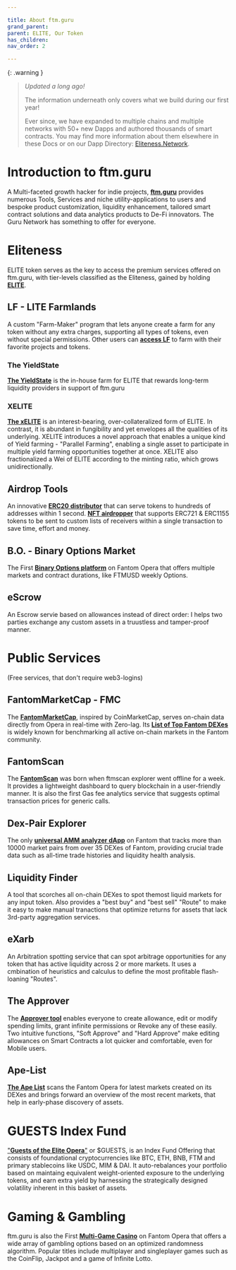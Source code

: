 ```yaml
---

title: About ftm.guru
grand_parent:
parent: ELITE, Our Token
has_children:
nav_order: 2

---
```


{: .warning }
> *Updated a long ago!*
>
> The information underneath only covers what we build during our first year!
>
> Ever since, we have expanded to multiple chains and multiple networks with 50+ new Dapps and authored thousands of smart contracts. You may find more information about them elsewhere in these Docs or on our Dapp Directory: [Eliteness.Network](https://Eliteness.Network).

# Introduction to ftm.guru
A Multi-faceted growth hacker for indie projects, [**ftm.guru**](https://ftm.guru) provides numerous Tools, Services and niche utility-applications to users and bespoke product customization, liquidity enhancement, tailored smart contract solutions and data analytics products to De-Fi innovators.
The Guru Network has something to offer for everyone.
# Eliteness
ELITE token serves as the key to access the premium services offered on ftm.guru, with tier-levels classified as the Eliteness, gained by holding [**ELITE**](https://ftmscan.com/token/0xf43Cc235E686d7BC513F53Fbffb61F760c3a1882).
## LF - LITE Farmlands
A custom "Farm-Maker" program that lets anyone create a farm for any token without any extra charges, supporting all types of tokens, even without special permissions. Other users can [**access LF**](https://ftm.guru/LF) to farm with their favorite projects and tokens.
### The YieldState
[**The YieldState**](https://ftm.guru/YS) is the in-house farm for ELITE that rewards long-term liquidity providers in support of ftm.guru
### XELITE
[**The xELITE**](https://ftm.guru/xelite) is an interest-bearing, over-collateralized form of ELITE. In contrast, it is abundant in fungibility and yet envelopes all the qualities of its underlying. XELITE introduces a novel approach that enables a unique kind of Yield farming - "Parallel Farming", enabling a single asset to participate in multiple yield farming opportunities together at once. XELITE also fractionalized a Wei of ELITE according to the minting ratio, which grows unidirectionally.
## Airdrop Tools
An innovative [**ERC20 distributor**](https://ftm.guru/airdrop) that can serve tokens to hundreds of addresses within 1 second.
[**NFT airdropper**](https://ftm.guru/nftdrop) that supports ERC721 & ERC1155 tokens to be sent to custom lists of receivers within a single transaction to save time, effort and money.
## B.O. - Binary Options Market
The First [**Binary Options platform**](https://ftm.guru/bo) on Fantom Opera that offers multiple markets and contract durations, like FTMUSD weekly Options.
## eScrow
An Escrow servie based on allowances instead of direct order: I helps two parties exchange any custom assets in a truustless and tamper-proof manner.
# Public Services
(Free services, that don't require web3-logins)
## FantomMarketCap - FMC
The [**FantomMarketCap**](https://fmc.guru), inspired by CoinMarketCap, serves on-chain data directly from Opera in real-time with Zero-lag.
Its [**List of Top Fantom DEXes**](https://fmc.guru/dex) is widely known for benchmarking all active on-chain markets in the Fantom community.
## FantomScan
The [**FantomScan**](https://ftm.guru/fantomscan) was born when ftmscan explorer went offline for a week. It provides a lightweight dashboard to query blockchain in a user-friendly manner. It is also the first Gas fee analytics service that suggests optimal transaction prices for generic calls.
## Dex-Pair Explorer
The only [**universal AMM analyzer dApp**](https://ftm.guru/pair) on Fantom that tracks more than 10000 market pairs from over 35 DEXes of Fantom, providing crucial trade data such as all-time trade histories and liquidity health analysis.
## Liquidity Finder
A tool that scorches all on-chain DEXes to spot themost liquid markets for any input token. Also provides a "best buy" and "best sell" "Route" to make it easy to make manual tranactions that optimize returns for assets that lack 3rd-party aggregation services.
## eXarb
An Arbitration spotting service that can spot arbitrage opportunities for any token that has active liquidity across 2 or more markets. It uses a cmbination of heuristics and calculus to define the most profitable flash-loaning "Routes".
## The Approver
The [**Approver tool**](https://ftm.guru/approver) enables everyone to create allowance, edit or modify spending limits, grant infinite permissions or Revoke any of these easily.
Two intuitive functions, "Soft Approve" and "Hard Approve" make editing allowances on Smart Contracts a lot quicker and comfortable, even for Mobile users.
## Ape-List
[**The Ape List**](https://ftm.guru/apelist) scans the Fantom Opera for latest markets created on its DEXes and brings forward an overview of the most recent markets, that help in early-phase discovery of assets.
# GUESTS Index Fund
["**Guests of the Elite Opera**"](https://medium.com/@ftm1337/xelite-index-fund-621ba8363ad4) or $GUESTS, is an Index Fund Offering that consists of foundational cryptocurrencies like BTC, ETH, BNB, FTM and primary stablecoins like USDC, MIM & DAI. It auto-rebalances your portfolio based on maintaing equivalent weight-oriented exposure to the underlying tokens, and earn extra yield by harnessing the strategically designed volatility inherent in this basket of assets.
# Gaming & Gambling
ftm.guru is also the First [**Multi-Game Casino**](https://ftm.guru/casino) on Fantom Opera that offers a wide array of gambling options based on an optimized randomness algorithm. Popular titles include multiplayer and singleplayer games such as the CoinFlip, Jackpot and a game of Infinite Lotto.
